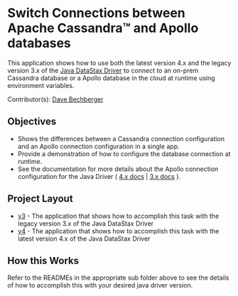 # Switch Connections between Apache Cassandra™ and Apollo databases
This application shows how to use both the latest version 4.x and the legacy version 3.x of the [Java DataStax Driver](https://docs.datastax.com/en/developer/java-driver/latest) to connect to an on-prem Cassandra database or a Apollo database in the cloud at runtime using environment variables.

Contributor(s): [Dave Bechberger](https://github.com/bechbd) 

## Objectives
* Shows the differences between a Cassandra connection configuration and an Apollo connection configuration in a single app.
* Provide a demonstration of how to configure the database connection at runtime.
* See the documentation for more details about the Apollo connection configuration for the Java Driver ( [4.x docs](https://docs.datastax.com/en/developer/java-driver/latest/manual/cloud/) | [3.x docs](https://docs.datastax.com/en/developer/java-driver/3.8/manual/cloud/) ).

## Project Layout
* [v3](/v3) - The application that shows how to accomplish this task with the legacy version 3.x of the Java DataStax Driver
* [v4](/v4) - The application that shows how to accomplish this task with the latest version 4.x of the Java DataStax Driver

## How this Works
Refer to the READMEs in the appropriate sub folder above to see the details of how to accomplish this with your desired java driver version.
